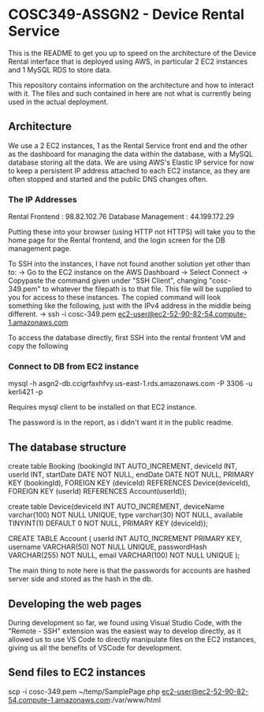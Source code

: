 # COSC349-ASSGN2 - Device Rental Service

This is the README to get you up to speed on the architecture of the Device Rental interface that is deployed using AWS, in particular 2 EC2 instances and 1 MySQL RDS to store data.

This repository contains information on the architecture and how to interact with it. The files and such contained in here are not what is currently being used in the actual deployment.

## Architecture

We use a 2 EC2 instances, 1 as the Rental Service front end and the other as the dashboard for managing the data within the database, with a MySQL database storing all the data. 
We are using AWS's Elastic IP service for now to keep a persistent IP address attached to each EC2 instance, as they are often stopped and started and the public DNS changes often.

### The IP Addresses
Rental Frontend : 98.82.102.76
Database Management : 44.199.172.29

Putting these into your browser (using HTTP not HTTPS) will take you to the home page for the Rental frontend, and the login screen for the DB management page.

To SSH into the instances, I have not found another solution yet other than to:
    -> Go to the EC2 instance on the AWS Dashboard
    -> Select Connect
    -> Copypaste the command given under "SSH Client", changing "cosc-349.pem" to whatever the filepath is to that file. This file will be supplied to you for access to these instances.
The copied command will look something like the following, just with the IPv4 address in the middle being different.
-> ssh -i cosc-349.pem ec2-user@ec2-52-90-82-54.compute-1.amazonaws.com


To access the database directly, first SSH into the rental frontent VM and copy the following

### Connect to DB from EC2 instance

mysql -h asgn2-db.ccigrfaxhfvy.us-east-1.rds.amazonaws.com -P 3306 -u kerli421 -p

Requires mysql client to be installed on that EC2 instance.

The password is in the report, as i didn't want it in the public readme.

## The database structure
create table Booking (bookingId INT AUTO_INCREMENT, deviceId INT, userId INT, startDate DATE NOT NULL, endDate DATE NOT NULL, PRIMARY KEY (bookingId), FOREIGN KEY (deviceId) REFERENCES Device(deviceId), FOREIGN KEY (userId) REFERENCES Account(userId));

create table Device(deviceId INT AUTO_INCREMENT, deviceName varchar(100) NOT NULL UNIQUE, type varchar(30) NOT NULL, available TINYINT(1) DEFAULT 0 NOT NULL, PRIMARY KEY (deviceId));

CREATE TABLE Account (
    userId INT AUTO_INCREMENT PRIMARY KEY,
    username VARCHAR(50) NOT NULL UNIQUE,
    passwordHash VARCHAR(255) NOT NULL,
    email VARCHAR(100) NOT NULL UNIQUE
);

The main thing to note here is that the passwords for accounts are hashed server side and stored as the hash in the db.

## Developing the web pages
During development so far, we found using Visual Studio Code, with the "Remote - SSH" extension was the easiest way to develop directly, as it allowed us to use VS Code to directly manipulate files on the EC2 instances, giving us all the benefits of VSCode for development.

## Send files to EC2 instances

scp -i cosc-349.pem ~/temp/SamplePage.php ec2-user@ec2-52-90-82-54.compute-1.amazonaws.com:/var/www/html
